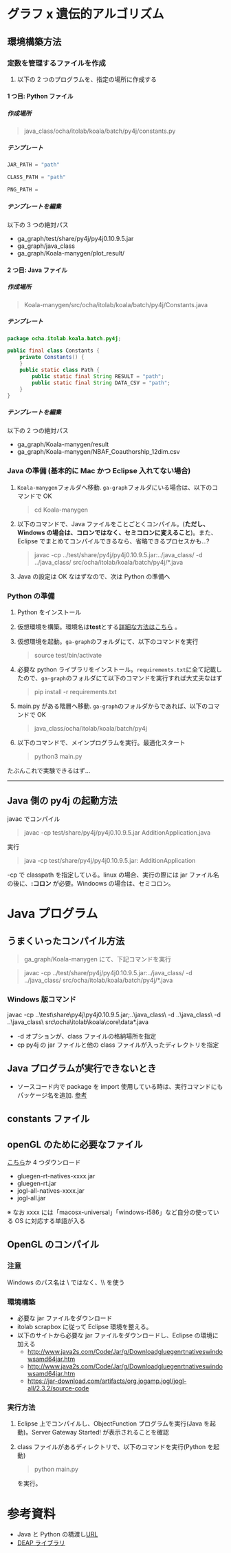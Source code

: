 # グラフ x 遺伝的アルゴリズム

## 環境構築方法

### 定数を管理するファイルを作成

1. 以下の 2 つのプログラムを、指定の場所に作成する

#### 1 つ目: Python ファイル

##### 作成場所

> java_class/ocha/itolab/koala/batch/py4j/constants.py

##### テンプレート

```python
JAR_PATH = "path"

CLASS_PATH = "path"

PNG_PATH =
```

##### テンプレートを編集

以下の 3 つの絶対パス

- ga_graph/test/share/py4j/py4j0.10.9.5.jar
- ga_graph/java_class
- ga_graph/Koala-manygen/plot_result/

#### 2 つ目: Java ファイル

##### 作成場所

> Koala-manygen/src/ocha/itolab/koala/batch/py4j/Constants.java

##### テンプレート

```java
package ocha.itolab.koala.batch.py4j;

public final class Constants {
    private Constants() {
    }
    public static class Path {
        public static final String RESULT = "path";
        public static final String DATA_CSV = "path";
    }
}
```

##### テンプレートを編集

以下の 2 つの絶対パス

- ga_graph/Koala-manygen/result
- ga_graph/Koala-manygen/NBAF_Coauthorship_12dim.csv

### Java の準備 (基本的に Mac かつ Eclipse 入れてない場合)

1. `Koala-manygen`フォルダへ移動. `ga-graph`フォルダにいる場合は、以下のコマンドで OK
   > cd Koala-manygen
1. 以下のコマンドで、Java ファイルをことごとくコンパイル。(**ただし、Windows の場合は、コロンではなく、セミコロンに変えること**)。また、Eclipse でまとめてコンパイルできるなら、省略できるプロセスかも...?
   > javac -cp ../test/share/py4j/py4j0.10.9.5.jar:../java_class/ -d ../java_class/ src/ocha/itolab/koala/batch/py4j/\*.java
1. Java の設定は OK なはずなので、次は Python の準備へ

### Python の準備

1. Python をインストール
1. 仮想環境を構築。環境名は**test**とする[詳細な方法はこちら](https://qiita.com/fiftystorm36/items/b2fd47cf32c7694adc2e) 。
1. 仮想環境を起動。`ga-graph`のフォルダにて、以下のコマンドを実行
   > source test/bin/activate
1. 必要な python ライブラリをインストール。`requirements.txt`に全て記載したので、`ga-graph`のフォルダにて以下のコマンドを実行すれば大丈夫なはず

   > pip install -r requirements.txt

1. main.py がある階層へ移動. `ga-graph`のフォルダからであれば、以下のコマンドで OK
   > java_class/ocha/itolab/koala/batch/py4j
1. 以下のコマンドで、メインプログラムを実行。最適化スタート
   > python3 main.py

たぶんこれで実験できるはず...

---

## Java 側の py4j の起動方法

javac でコンパイル

> javac -cp test/share/py4j/py4j0.10.9.5.jar AdditionApplication.java

実行

> java -cp test/share/py4j/py4j0.10.9.5.jar: AdditionApplication

-cp で classpath を指定している。linux の場合、実行の際には jar ファイル名の後に、**:コロン** が必要。Windoows の場合は、セミコロン。

# Java プログラム

## うまくいったコンパイル方法

> ga_graph/Koala-manygen
> にて、下記コマンドを実行

> javac -cp ../test/share/py4j/py4j0.10.9.5.jar:../java_class/ -d ../java_class/ src/ocha/itolab/koala/batch/py4j/\*.java

### Windows 版コマンド

javac -cp ..\test\share\py4j\py4j0.10.9.5.jar;..\java_class\ -d ..\java_class\ -d ..\java_class\ src\ocha\itolab\koala\core\data\*.java

- -d オプションが、class ファイルの格納場所を指定
- cp py4j の jar ファイルと他の class ファイルが入ったディレクトリを指定

## Java プログラムが実行できないとき

- ソースコード内で package を import 使用している時は、実行コマンドにもパッケージ名を追加. [参考](https://teratail.com/questions/53923)

## constants ファイル

## openGL のために必要なファイル

[こちら](https://jogamp.org/deployment/v2.3.2/jar/)か 4 つダウンロード

- gluegen-rt-natives-xxxx.jar
- gluegen-rt.jar
- jogl-all-natives-xxxx.jar
- jogl-all.jar

※ なお xxxx には「macosx-universal」「windows-i586」など自分の使っている OS に対応する単語が入る

## OpenGL のコンパイル

### 注意

Windows のパス名は \ ではなく、\\\ を使う

### 環境構築

- 必要な jar ファイルをダウンロード
- itolab scrapbox に従って Eclipse 環境を整える。
- 以下のサイトから必要な jar ファイルをダウンロードし、Eclipse の環境に加える
  - http://www.java2s.com/Code/Jar/g/Downloadgluegenrtnativeswindowsamd64jar.htm
  - http://www.java2s.com/Code/Jar/g/Downloadgluegenrtnativeswindowsamd64jar.htm
  - https://jar-download.com/artifacts/org.jogamp.jogl/jogl-all/2.3.2/source-code

### 実行方法

1. Eclipse 上でコンパイルし、ObjectFunction プログラムを実行(Java を起動)。Server Gateway Started! が表示されることを確認

1. class ファイルがあるディレクトリで、以下のコマンドを実行(Python を起動)

   > python main.py

   を実行。

# 参考資料

- Java と Python の橋渡し[URL](https://qiita.com/riverwell/items/e90cbbfdac439e6e9d30)
- [DEAP ライブラリ](https://dse-souken.com/2021/05/25/ai-19/)
